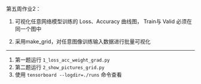 第五周作业2：
1.  可视化任意网络模型训练的 Loss、Accuracy 曲线图，
    Train与 Valid 必须在同一个图中

2.  采用make_grid，对任意图像训练输入数据进行批量可视化

***

1. 第一题运行 `1_loss_acc_weight_grad.py`
2. 第二题运行 `2_show_pictures_grid.py`
3. 使用 `tensorboard --logdir=./runs` 命令查看